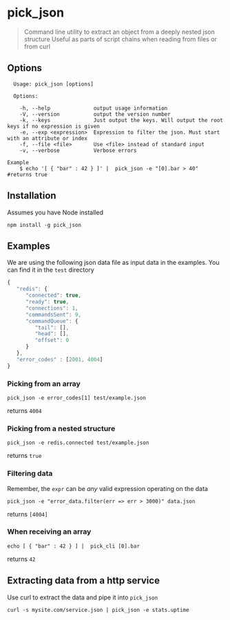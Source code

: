 # pick_json
> Command line utility to extract an object from a deeply nested json structure
> Useful as parts of script chains when reading from files or from curl

## Options
```
  Usage: pick_json [options]

  Options:

    -h, --help              output usage information
    -V, --version           output the version number
    -k, --keys              Just output the keys. Will output the root keys if no expression is given
    -e, --exp <expression>  Expression to filter the json. Must start with an attribute or index
    -f, --file <file>       Use <file> instead of standard input
    -v, --verbose           Verbose errors

Example
    $ echo '[ { "bar" : 42 } ]' |  pick_json -e "[0].bar > 40" #returns true
```

## Installation
Assumes you have Node installed
```
npm install -g pick_json
```

## Examples

We are using the following json data file as input data in the examples. You can find it in the `test` directory
```javascript
{
   "redis": {
      "connected": true,
      "ready": true,
      "connections": 1,
      "commandsSent": 9,
      "commandQueue": {
         "tail": [],
         "head": [],
         "offset": 0
      }
   },
   "error_codes" : [2001, 4004]
}
```

### Picking from an array
```
pick_json -e error_codes[1] test/example.json
```
 returns `4004`

### Picking from a nested structure
```
pick_json -e redis.connected test/example.json
```
returns `true`

### Filtering data
Remember, the `expr` can be *any* valid expression operating on the data
```
pick_json -e "error_data.filter(err => err > 3000)" data.json
```
returns `[4004]`

### When receiving an array
```
echo [ { "bar" : 42 } ] |  pick_cli [0].bar 
```
returns `42`

## Extracting data from a http service
Use curl to extract the data and pipe it into `pick_json`

```
curl -s mysite.com/service.json | pick_json -e stats.uptime 
```

